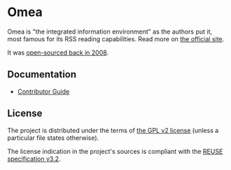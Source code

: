 <!--
SPDX-FileCopyrightText: 2024 Friedrich von Never <friedrich@fornever.me>

SPDX-License-Identifier: GPL-2.0-only
-->

Omea
====
Omea is "the integrated information environment" as the authors put it, most famous for its RSS reading capabilities. Read more on [the official site][jetbrains.omea].

It was [open-sourced back in 2008][jetbrains.omea.open-source].

Documentation
-------------
- [Contributor Guide][docs.contributing]

License
-------
The project is distributed under the terms of [the GPL v2 license][docs.license]
(unless a particular file states otherwise).

The license indication in the project's sources is compliant with the [REUSE specification v3.2][reuse.spec].

[docs.contributing]: CONTRIBUTING.md
[docs.license]: LICENSES/GPL-2.0-only.txt
[jetbrains.omea.open-source]: https://web.archive.org/web/20080704062010/http://www.jetbrains.net/confluence/display/OMEA/this+link
[jetbrains.omea]: https://www.jetbrains.com/omea/
[reuse.spec]: https://reuse.software/spec-3.2/
